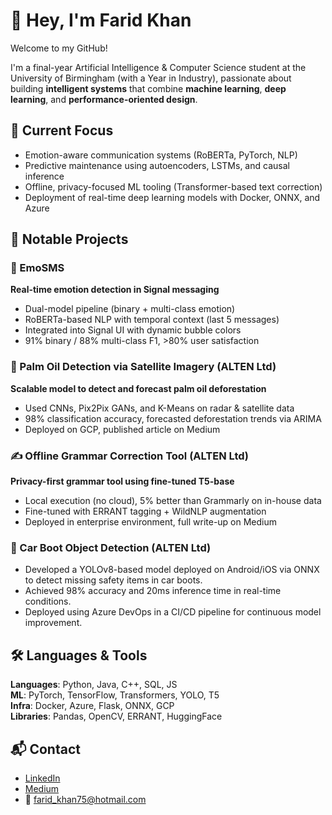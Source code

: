 # 👋 Hey, I'm Farid Khan

Welcome to my GitHub!

I'm a final-year Artificial Intelligence & Computer Science student at the University of Birmingham (with a Year in Industry), passionate about building **intelligent systems** that combine **machine learning**, **deep learning**, and **performance-oriented design**.

## 🔬 Current Focus

- Emotion-aware communication systems (RoBERTa, PyTorch, NLP)
- Predictive maintenance using autoencoders, LSTMs, and causal inference
- Offline, privacy-focused ML tooling (Transformer-based text correction)
- Deployment of real-time deep learning models with Docker, ONNX, and Azure

## 📌 Notable Projects

### 🧠 EmoSMS
**Real-time emotion detection in Signal messaging**
- Dual-model pipeline (binary + multi-class emotion)
- RoBERTa-based NLP with temporal context (last 5 messages)
- Integrated into Signal UI with dynamic bubble colors
- 91% binary / 88% multi-class F1, >80% user satisfaction

### 🌱 Palm Oil Detection via Satellite Imagery (ALTEN Ltd)
**Scalable model to detect and forecast palm oil deforestation**
- Used CNNs, Pix2Pix GANs, and K-Means on radar & satellite data
- 98% classification accuracy, forecasted deforestation trends via ARIMA
- Deployed on GCP, published article on Medium

### ✍️ Offline Grammar Correction Tool (ALTEN Ltd)
**Privacy-first grammar tool using fine-tuned T5-base**
- Local execution (no cloud), 5% better than Grammarly on in-house data
- Fine-tuned with ERRANT tagging + WildNLP augmentation
- Deployed in enterprise environment, full write-up on Medium

### 🚗 Car Boot Object Detection (ALTEN Ltd)

- Developed a YOLOv8-based model deployed on Android/iOS via ONNX to detect missing safety items in car boots.
- Achieved 98% accuracy and 20ms inference time in real-time conditions.
- Deployed using Azure DevOps in a CI/CD pipeline for continuous model improvement.

## 🛠️ Languages & Tools

**Languages**: Python, Java, C++, SQL, JS  
**ML**: PyTorch, TensorFlow, Transformers, YOLO, T5  
**Infra**: Docker, Azure, Flask, ONNX, GCP  
**Libraries**: Pandas, OpenCV, ERRANT, HuggingFace  

## 📬 Contact

- [LinkedIn](https://linkedin.com/in/faridmkhan)
- [Medium](https://medium.com/@farid_khan75)
- 📧 farid_khan75@hotmail.com